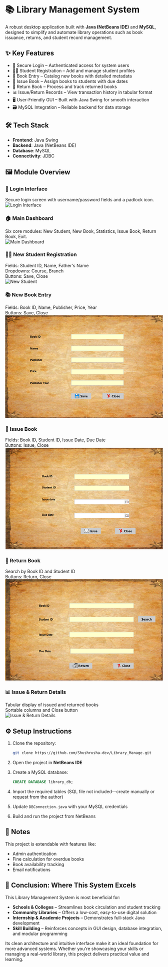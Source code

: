 # 📚 Library Management System

A robust desktop application built with **Java (NetBeans IDE)** and **MySQL**, designed to simplify and automate library operations such as book issuance, returns, and student record management.



## ✨ Key Features

- 🔐 Secure Login – Authenticated access for system users  
- 👨‍🎓 Student Registration – Add and manage student profiles  
- 📘 Book Entry – Catalog new books with detailed metadata  
- 📕 Issue Book – Assign books to students with due dates  
- 📗 Return Book – Process and track returned books  
- 📊 Issue/Return Records – View transaction history in tabular format  
- 🖥️ User-Friendly GUI – Built with Java Swing for smooth interaction  
- 🗃️ MySQL Integration – Reliable backend for data storage  



## 🛠️ Tech Stack

- **Frontend**: Java Swing  
- **Backend**: Java (NetBeans IDE)  
- **Database**: MySQL  
- **Connectivity**: JDBC  



## 🖼️ Module Overview

### 🔐 Login Interface  
Secure login screen with username/password fields and a padlock icon.  
![Login Interface](login.png)

### 🏠 Main Dashboard  
Six core modules: New Student, New Book, Statistics, Issue Book, Return Book, Exit.  
![Main Dashboard](home.png)

### 🧑‍🎓 New Student Registration  
Fields: Student ID, Name, Father's Name  
Dropdowns: Course, Branch  
Buttons: Save, Close  
![New Student](studentInfo.png)

### 📚 New Book Entry  
Fields: Book ID, Name, Publisher, Price, Year  
Buttons: Save, Close  
![New Book](bookInfo.png)

### 📕 Issue Book  
Fields: Book ID, Student ID, Issue Date, Due Date  
Buttons: Issue, Close  
![Issue Book](issue.png)

### 📗 Return Book  
Search by Book ID and Student ID  
Buttons: Return, Close  
![Return Book](return.png)

### 📊 Issue & Return Details  
Tabular display of issued and returned books  
Sortable columns and Close button  
![Issue & Return Details](statistic.png)


## ⚙️ Setup Instructions

1. Clone the repository:
   ```bash
   git clone https://github.com/Shushrusha-dev/Library_Manage.git
   ```

2. Open the project in **NetBeans IDE**

3. Create a MySQL database:
   ```sql
   CREATE DATABASE library_db;
   ```

4. Import the required tables (SQL file not included—create manually or request from the author)

5. Update `DBConnection.java` with your MySQL credentials

6. Build and run the project from NetBeans



## 📌 Notes

This project is extendable with features like:
- Admin authentication  
- Fine calculation for overdue books  
- Book availability tracking  
- Email notifications  

## 🧠 Conclusion: Where This System Excels

This Library Management System is most beneficial for:

- **Schools & Colleges** – Streamlines book circulation and student tracking  
- **Community Libraries** – Offers a low-cost, easy-to-use digital solution  
- **Internship & Academic Projects** – Demonstrates full-stack Java development  
- **Skill Building** – Reinforces concepts in GUI design, database integration, and modular programming  

Its clean architecture and intuitive interface make it an ideal foundation for more advanced systems. Whether you're showcasing your skills or managing a real-world library, this project delivers practical value and learning.
